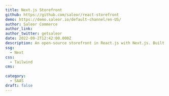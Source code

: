 ```yaml
---
title: Next.js Storefront
github: https://github.com/saleor/react-storefront
demo: https://demo.saleor.io/default-channel/en-US/
author: Saleor Commerce
author_link:
author_twitter: getsaleor
date: 2022-09-2T12:42:00.000Z
description: An open-source storefront in React.js with Next.js. Built for Headless Commerce, using a modern stack with TypeScript, GraphQL, Apollo, and Tailwind CSS.
ssg:
  - Next
css:
  - Tailwind
cms:
  
category:
  - SAAS
draft: false
---
```



